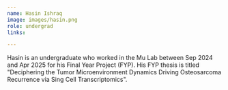 ```yaml
---
name: Hasin Ishraq
image: images/hasin.png
role: undergrad
links:

---
```

Hasin is an undergraduate who worked in the Mu Lab between Sep 2024 and Apr 2025 for his Final Year Project (FYP). His FYP thesis is titled "Deciphering the Tumor Microenvironment Dynamics Driving Osteosarcoma Recurrence via Sing Cell Transcriptomics".
